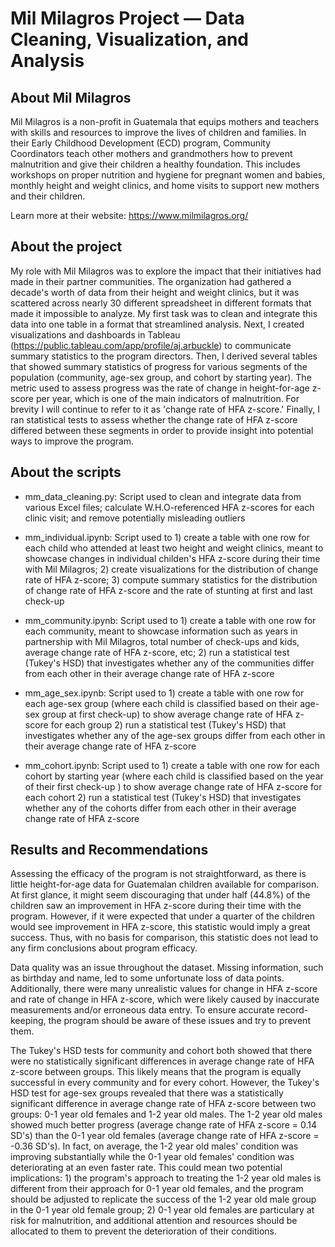 # Mil Milagros Project — Data Cleaning, Visualization, and Analysis

## About Mil Milagros 
Mil Milagros is a non-profit in Guatemala that equips mothers and teachers with skills and resources to improve the lives of children and families. In their Early Childhood Development (ECD) program, Community Coordinators teach other mothers and grandmothers how to prevent malnutrition and give their children a healthy foundation. This includes workshops on proper nutrition and hygiene for pregnant women and babies, monthly height and weight clinics, and home visits to support new mothers and their children. 

Learn more at their website: https://www.milmilagros.org/

## About the project
My role with Mil Milagros was to explore the impact that their initiatives had made in their partner communities. The organization had gathered a decade's worth of data from their height and weight clinics, but it was scattered across nearly 30 different spreadsheet in different formats that made it impossible to analyze. My first task was to clean and integrate this data into one table in a format that streamlined analysis. Next, I created visualizations and dashboards in Tableau (https://public.tableau.com/app/profile/aj.arbuckle) to communicate summary statistics to the program directors. Then, I derived several tables that showed summary statistics of progress for various segments of the population (community, age-sex group, and cohort by starting year). The metric used to assess progress was the rate of change in height-for-age z-score per year, which is one of the main indicators of malnutrition. For brevity I will continue to refer to it as 'change rate of HFA z-score.' Finally, I ran statistical tests to assess whether the change rate of HFA z-score differed between these segments in order to provide insight into potential ways to improve the program. 

## About the scripts
* mm_data_cleaning.py: Script used to clean and integrate data from various Excel files; calculate W.H.O-referenced HFA z-scores for each clinic visit; and remove potentially misleading outliers
  
* mm_individual.ipynb: Script used to 1) create a table with one row for each child who attended at least two height and weight clinics, meant to showcase changes in individual childen's HFA z-score during their time with Mil Milagros; 2) create visualizations for the distribution of change rate of HFA z-score; 3) compute summary statistics for the distribution of change rate of HFA z-score and the rate of stunting at first and last check-up

* mm_community.ipynb: Script used to 1) create a table with one row for each community, meant to showcase information such as years in partnership with Mil Milagros, total number of check-ups and kids, average change rate of HFA z-score, etc; 2) run a statistical test (Tukey's HSD) that investigates whether any of the communities differ from each other in their average change rate of HFA z-score

* mm_age_sex.ipynb: Script used to 1) create a table with one row for each age-sex group (where each child is classified based on their age-sex group at first check-up) to show average change rate of HFA z-score for each group 2) run a statistical test (Tukey's HSD) that investigates whether any of the age-sex groups differ from each other in their average change rate of HFA z-score

* mm_cohort.ipynb: Script used to 1) create a table with one row for each cohort by starting year (where each child is classified based on the year of their first check-up ) to show average change rate of HFA z-score for each cohort 2) run a statistical test (Tukey's HSD) that investigates whether any of the cohorts differ from each other in their average change rate of HFA z-score

## Results and Recommendations 
Assessing the efficacy of the program is not straightforward, as there is little height-for-age data for Guatemalan children available for comparison. At first glance, it might seem discouraging that under half (44.8%) of the children saw an improvement in HFA z-score during their time with the program. However, if it were expected that under a quarter of the children would see improvement in HFA z-score, this statistic would imply a great success. Thus, with no basis for comparison, this statistic does not lead to any firm conclusions about program efficacy. 

Data quality was an issue throughout the dataset. Missing information, such as birthday and name, led to some unfortunate loss of data points. Additionally, there were many unrealistic values for change in HFA z-score and rate of change in HFA z-score, which were likely caused by inaccurate measurements and/or erroneous data entry. To ensure accurate record-keeping, the program should be aware of these issues and try to prevent them. 

The Tukey's HSD tests for community and cohort both showed that there were no statistically significant differences in average change rate of HFA z-score between groups. This likely means that the program is equally successful in every community and for every cohort. However, the Tukey's HSD test for age-sex groups revealed that there was a statistically significant difference in average change rate of HFA z-score between two groups: 0-1 year old females and 1-2 year old males. The 1-2 year old males showed much better progress (average change rate of HFA z-score = 0.14 SD's) than the 0-1 year old females (average change rate of HFA z-score = -0.36 SD's). In fact, on average, the 1-2 year old males' condition was improving substantially while the 0-1 year old females' condition was deteriorating at an even faster rate. This could mean two potential implications: 1) the program's approach to treating the 1-2 year old males is different from their approach for 0-1 year old females, and the program should be adjusted to replicate the success of the 1-2 year old male group in the 0-1 year old female group; 2) 0-1 year old females are particulary at risk for malnutrition, and additional attention and resources should be allocated to them to prevent the deterioration of their conditions.


  


